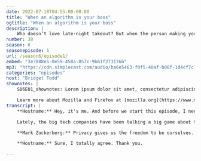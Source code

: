 ```yaml
---
date: 2022-07-18T04:55:00-08:00
title: "When an algorithm is your boss"
ogtitle: "When an algorithm is your boss"
description: |
    Who doesn’t love late-night takeout? But when the person making your delivery reports directly to an algorithm instead of a human boss, don’t they have a right to know how it works? Gig work is precarious work for people across the globe. But workers are pushing back.
number: 38
season: 6
seasonepisode: 1
url: /season6/episode1/
embed: "3e3088e5-0e59-458a-857c-9b61f273176b"
mp3: "https://cdn.simplecast.com/audio/ba6e5463-f0f5-40af-b00f-1d4cf7c79bee/episodes/3e3088e5-0e59-458a-857c-9b61f273176b/audio/239d4926-51f2-4bd7-83a0-bd9e108b1dc7/default_tc.mp3"
categories: "episodes"
host: "Bridget Todd"
shownotes: |
    S06E01_shownotes: Lorem ipsum dolor sit amet, consectetur adipiscing elit, sed do eiusmod tempor incididunt ut labore et dolore magna aliqua. Ut enim ad minim veniam, quis nostrud exercitation ullamco laboris nisi ut aliquip ex ea commodo consequat.

    Learn more about Mozilla and Firefox at [mozilla.org](https://www.mozilla.org/).
transcript: |
    **Hostname:** Hey, it's me. And before we start this episode, I need to ask you for some feedback. The IRL team and I are wondering what specific issues, questions, or stories you have about privacy, security, and online life. Please find a link to a short survey on the podcast website. It's in the show notes at irlpodcast.org. We don't share any of your data with anyone else and your answers go directly to the humans who make IRL. Irlpodcast.org, find the survey, talk to us about all things IRL. Okay, thank you.

    Lately, the big tech companies have been talking a big game about their commitment to privacy...

    **Mark Zuckerberg:** Privacy gives us the freedom to be ourselves.

    **Hostname:** Sure, I totally agree. Thank you.

---
```

